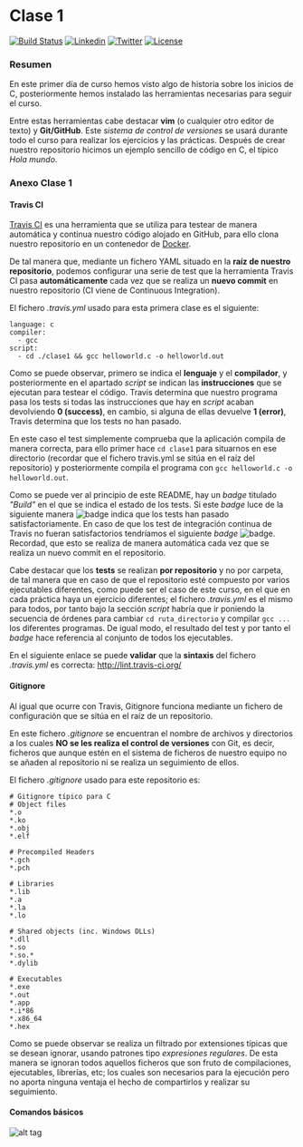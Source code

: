# Clase 1
[![Build Status](https://travis-ci.org/carrodher/cursoc-carlos.svg?branch=master)](https://travis-ci.org/carrodher/cursoc-carlos)
[![Linkedin](https://img.shields.io/badge/LinkedIn-Carlos-blue.svg)](https://es.linkedin.com/in/carlosrodriguezhernandez)
[![Twitter](https://img.shields.io/badge/Twitter-carrodher-blue.svg)](https://twitter.com/carrodher)
[![License](https://img.shields.io/badge/License-BY/NC-yellow.svg)](https://github.com/carrodher/cursoc-carlos/blob/master/LICENSE)

### Resumen
En este primer día de curso hemos visto algo de historia sobre los inicios de C, posteriormente hemos instalado las herramientas necesarias para seguir el curso.

Entre estas herramientas cabe destacar **vim** (o cualquier otro editor de texto) y **Git/GitHub**. Este _sistema de control de versiones_ se usará durante todo el curso para realizar los ejercicios y las prácticas. Después de crear nuestro repositorio hicimos un ejemplo sencillo de código en C, el típico _Hola mundo_.

### Anexo Clase 1
#### Travis CI
[Travis CI](https://travis-ci.com/) es una herramienta que se utiliza para testear de manera automática y continua nuestro código alojado en GitHub, para ello clona nuestro repositorio en un contenedor de [Docker](https://www.docker.com/).

De tal manera que, mediante un fichero YAML situado en la **raíz de nuestro repositorio**, podemos configurar una serie de test que la herramienta Travis CI pasa **automáticamente** cada vez que se realiza un **nuevo commit** en nuestro repositorio (CI viene de Continuous Integration).

El fichero _.travis.yml_ usado para esta primera clase es el siguiente:
```
language: c
compiler:
  - gcc
script:
  - cd ./clase1 && gcc helloworld.c -o helloworld.out
```

Como se puede observar, primero se indica el **lenguaje** y el **compilador**, y posteriormente en el apartado _script_ se indican las **instrucciones** que se ejecutan para testear el código. Travis determina que nuestro programa pasa los tests si todas las instrucciones que hay en _script_ acaban devolviendo **0 (success)**, en cambio, si alguna de ellas devuelve **1 (error)**, Travis determina que los tests no han pasado.

En este caso el test simplemente comprueba que la aplicación compila de manera correcta, para ello primer hace ```cd clase1``` para situarnos en ese directorio (recordar que el fichero travis.yml se sitúa en el raíz del repositorio) y posteriormente compila el programa con ```gcc helloworld.c -o helloworld.out```.

Como se puede ver al principio de este README, hay un _badge_ titulado _"Build"_ en el que se indica el estado de los tests. Si este _badge_ luce de la siguiente manera ![badge](https://img.shields.io/badge/build-passing-green.svg) indica que los tests han pasado satisfactoriamente. En caso de que los test de integración continua de Travis no fueran satisfactorios tendríamos el siguiente _badge_ ![badge](https://img.shields.io/badge/build-failed-red.svg). Recordad, que esto se realiza de manera automática cada vez que se realiza un nuevo commit en el repositorio.

Cabe destacar que los **tests** se realizan **por repositorio** y no por carpeta, de tal manera que en caso de que el repositorio esté compuesto por varios ejecutables diferentes, como puede ser el caso de este curso, en el que en cada práctica haya un ejercicio diferentes; el fichero _.travis.yml_ es el mismo para todos, por tanto bajo la sección _script_ habría que ir poniendo la secuencia de órdenes para cambiar ```cd ruta_directorio``` y compilar ```gcc ...``` los diferentes programas. De igual modo, el resultado del test y por tanto el _badge_ hace referencia al conjunto de todos los ejecutables.

En el siguiente enlace se puede **validar** que la **sintaxis** del fichero _.travis.yml_ es correcta: http://lint.travis-ci.org/

#### Gitignore
Al igual que ocurre con Travis, Gitignore funciona mediante un fichero de configuración que se sitúa en el raíz de un repositorio.

En este fichero _.gitignore_ se encuentran el nombre de archivos y directorios a los cuales **NO se les realiza el control de versiones** con Git, es decir, ficheros que aunque estén en el sistema de ficheros de nuestro equipo no se añaden al repositorio ni se realiza un seguimiento de ellos.

El fichero _.gitignore_ usado para este repositorio es:
```
# Gitignore típico para C
# Object files
*.o
*.ko
*.obj
*.elf

# Precompiled Headers
*.gch
*.pch

# Libraries
*.lib
*.a
*.la
*.lo

# Shared objects (inc. Windows DLLs)
*.dll
*.so
*.so.*
*.dylib

# Executables
*.exe
*.out
*.app
*.i*86
*.x86_64
*.hex
```
Como se puede observar se realiza un filtrado por extensiones típicas que se desean ignorar, usando patrones tipo _expresiones regulares_. De esta manera se ignoran todos aquellos ficheros que son fruto de compilaciones, ejecutables, librerías, etc; los cuales son necesarios para la ejecución pero no aporta ninguna ventaja el hecho de compartirlos y realizar su seguimiento.

#### Comandos básicos
![alt tag](https://github.com/carrodher/cursoc-carlos/blob/master/clase1/comandosGit.png "Comandos Git")
